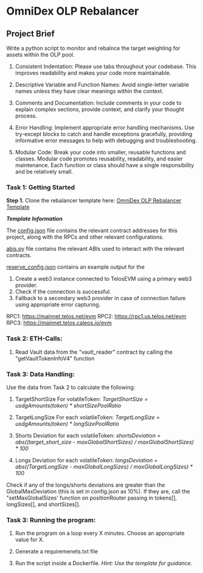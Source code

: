# OmniDex OLP Rebalancer

## **Project Brief**


Write a python script to monitor and rebalnce the target weighting for assets within the OLP pool.

1.  Consistent Indentation: Please use tabs throughout your codebase. This improves readability and makes your code more maintainable.

2. Descriptive Variable and Function Names:  Avoid single-letter variable names unless they have clear meanings within the context.

3. Comments and Documentation: Include comments in your code to explain complex sections, provide context, and clarify your thought process.

4. Error Handling: Implement appropriate error handling mechanisms. Use try-except blocks to catch and handle exceptions gracefully, providing informative error messages to help with debugging and troubleshooting.

6.  Modular Code: Break your code into smaller, reusable functions and classes. Modular code promotes reusability, readability, and easier maintenance. Each function or class should have a single responsibility and be relatively small.



### Task 1: Getting Started

**Step 1.**
Clone the rebalancer template here: 
[OmniDex OLP Rebalancer Template](https://github.com/TJ-2/OLP-Rebalancer.git) 

***Template Information***

The [config.json](https://github.com/TJ-2/OLP-Rebalancer/blob/master/config.json) file contains the relevant contract addresses for this project, along with the RPCs and other relevant configurations.

[abis.py](https://github.com/TJ-2/OLP-Rebalancer/blob/master/abis.py) file contains the relevant ABIs used to interact with the relevant contracts. 

[reserve_config.json](https://github.com/TJ-2/OLP-Rebalancer/blob/master/reserve_config.json) contains an example output for the 
1. Create a web3 instance connected to TelosEVM using a primary web3 provider.
2. Check if the connection is successful. 
3. Fallback to a secondary web3 provider in case of connection failure using appropriate error capturing. 

 RPC1: https://mainnet.telos.net/evm 
 RPC2: https://rpc1.us.telos.net/evm 
 RPC3: https://mainnet.telos.caleos.io/evm  

### Task 2: ETH-Calls:

1. Read Vault data from the "vault_reader" contract by calling the "getVaultTokenInfoV4" function

### Task 3:  Data Handling:

Use the data from Task 2 to calculate the following:

1. TargetShortSize For volatileToken:
*TargetShortSize = usdgAmounts(token) * *shortSizePoolRatio**

2. TargetLongSize For each volatileToken:
*TargetLongSize = usdgAmounts(token) * *longSizePoolRatio**

3. Shorts Deviation for each volatileToken:
*shortsDeviation  =  abs((target_short_size  -  maxGlobalShortSizes) /  maxGlobalShortSizes) *  100*

4. Longs Deviation for each volatileToken: 
*longsDeviation  =  abs((TargetLongSize  -  maxGlobalLongSizes) /  maxGlobalLongSizes) *  100*

Check if any of the longs/shorts deviations are greater than the GlobalMaxDeviation (this is set in config.json as 10%). If they are, call the "setMaxGlobalSizes' function on positionRouter passing in tokens[], longSizes[], and shortSizes[].  

### Task 3:  Running the program:

1. Run the program on a loop every X minutes. Choose an appropriate value for X. 

2. Generate a requiremenets.txt file

3. Run the script inside a Dockerfile. *Hint: Use the template for guidance.* 






